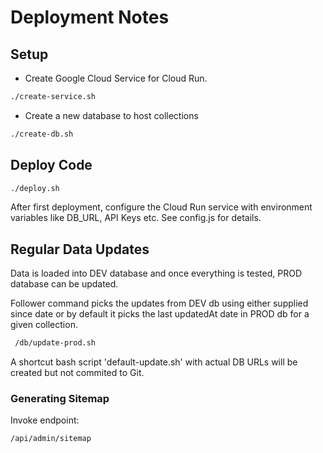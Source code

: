 # Deployment Notes

## Setup

- Create Google Cloud Service for Cloud Run.

```bash
./create-service.sh
```

- Create a new database to host collections

```bash
./create-db.sh
```

## Deploy Code

```bash
./deploy.sh
```

After first deployment, configure the Cloud Run service with environment variables like DB_URL, API Keys etc. See config.js for details.

## Regular Data Updates

Data is loaded into DEV database and once everything is tested, PROD database can be updated.

Follower command picks the updates from DEV db using either supplied since date or by default it picks the last updatedAt date in PROD db for a given collection.

```bash
 /db/update-prod.sh 
 ```

A shortcut bash script 'default-update.sh' with actual DB URLs will be created but not commited to Git.

### Generating Sitemap

Invoke endpoint:
```bash
/api/admin/sitemap
```
